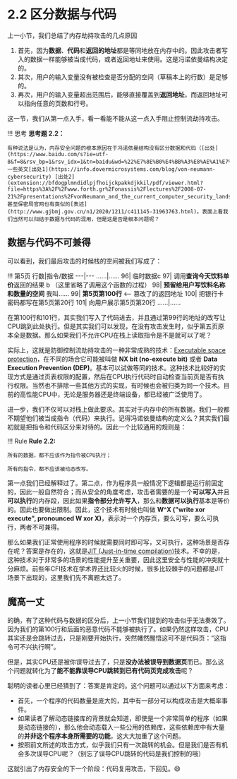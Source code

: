 # 2.2 区分数据与代码

上一小节，我们总结了内存劫持攻击的几点原因

1. 首先，因为**数据**、**代码**和**返回的地址**都是等同地放在内存中的。因此攻击者写入的数据一样能够被当成代码，或者返回地址来使用。这是冯诺依曼结构决定的。
2. 其次，用户的输入变量没有被检查是否分配的空间（草稿本上的行数）是足够的。
3. 再次，用户的输入变量超出范围后，能够直接覆盖到**返回地址**，而返回地址可以指向任意的页数和行号。

这一节，我们从第一点入手，看一看能不能从这一点入手阻止控制流劫持攻击。

!!! 思考
    **思考题 2.2：**
    
    有种说法是认为，内存安全问题的根本原因在于冯诺依曼结构没有区分数据和代码（[出处](https://www.baidu.com/s?ie=utf-8&f=8&rsv_bp=1&rsv_idx=1&tn=baidu&wd=%22%E7%8E%B0%E4%BB%A3%E8%AE%A1%E7%AE%97%E6%9C%BA%E7%B3%BB%E7%BB%9F%E9%81%B5%E5%BE%AA%E5%86%AF%E8%AF%BA%E4%BE%9D%E6%9B%BC%E4%BD%93%E7%B3%BB%E7%BB%93%E6%9E%84%3A%E6%B2%A1%E6%9C%89%E5%9C%A8%E5%86%85%E5%AD%98%E4%B8%AD%E4%B8%A5%E6%A0%BC%E5%8C%BA%E5%88%86%E8%AE%A1%E7%AE%97%E6%9C%BA%E7%A8%8B%E5%BA%8F%E7%9A%84%E6%95%B0%E6%8D%AE%E5%92%8C%E6%8C%87%E4%BB%A4%22&fenlei=256&rsv_pq=0xb9063ab3000becb6&rsv_t=340e3PXWH7v0RVSGz00dFcflLl23gy1GpITqexunC1Znnz2f8Ke2v0Ua%2FI5g&rqlang=en&rsv_enter=1&rsv_dl=tb&rsv_n=2&rsv_sug3=1&rsv_sug2=0&rsv_btype=i&inputT=716&rsv_sug4=716)）。一些英文[出处1](https://info.dovermicrosystems.com/blog/von-neumann-cybersecurity) [出处2](extension://bfdogplmndidlpjfhoijckpakkdjkkil/pdf/viewer.html?file=https%3A%2F%2Fwww.forth.gr%2Fonassis%2Flectures%2F2008-07-21%2Fpresentations%2FvonNeumann_and_the_current_computer_security_landscape.pdf)。甚至保密局官网也有类似的[表述](http://www.gjbmj.gov.cn/n1/2020/1211/c411145-31963763.html)。表面上看我们当然可以归结于数据与代码的混用，但是这是否是根本问题呢？

## 数据与代码不可兼得

可以看到，我们最后攻击的时候栈的空间被我们写成了：

!!! 第5页
    行数|指令/数据
    ---|---
    ……|……
    96| 临时数据c
    97| 调用**查询今天饮料单价**返回的结果 b （这里省略了调用这个函数的过程）
    98| **预留给用户写饮料名称和数量的空间** 我叫……
    99| **第5页第100行**  <-- 篡改了的返回地址
    100| 把银行卡密码都写在第5页第20行
    101| 向用户展示第5页第20行
    ……|……

在第100行和101行，其实我们写入了代码进去，并且通过第99行的地址的改写让CPU跳到此处执行。但是其实我们可以发现，在没有攻击发生时，似乎第五页原本全是数据。那么如果我们不允许CPU在栈上读取指令是不是就可以了呢？

实际上，这就是防御控制流劫持攻击的一种非常成熟的技术：[Executable space protection](https://en.wikipedia.org/wiki/Executable_space_protection)，在不同的场合它可能被叫做 **NX bit (no-execute bit)** 或者 **Data Execution Prevention (DEP)**。基本可以试做等同的技术。这种技术比较好的实现方式是通过页表权限的配置，然后在CPU执行代码时自动检查当前页是否有执行权限。当然也不排除一些其他方式的实现，有时候也会被归类为同一个技术。目前的高性能CPU中，无论是服务器还是终端设备，都已经被广泛使用了。

进一步，我们不仅可以对栈上做此要求。其实对于内存中的所有数据，我们一般都不期望他们被当成指令（代码）来执行。记得冯诺依曼结构的定义么？其实我们最初就是把指令和代码区分来对待的。因此一个比较通用的规则是：

!!! Rule
    **Rule 2.2:**

    所有的数据，都不应该作为指令被CPU执行；
    
    所有的指令，都不应该被动态改写。

第一点我们已经解释过了。第二点，作为程序员一般情况下逻辑都是运行前固定的，因此一般自然符合；而从安全的角度考虑，攻击者需要的是一个**可以写入**并且**可以执行**的内存段，因此如果**指令部分允许写入**，那么和**数据可以执行**基本是等价的。因此也要做出限制。因此，这个技术有时候也叫做 **W^X ("write xor execute", pronounced W xor X)**，表示对一个内存页，要么可写，要么可执行，两者不可兼得。

那么如果我们正常使用程序的时候就需要同时即可写，又可执行，这种场景是否存在呢？答案是存在的，这就是[JIT (Just-in-time compilation)](https://en.wikipedia.org/wiki/Just-in-time_compilation)技术。不幸的是，这种技术对于非常多的场景的性能提升至关重要，因此这里安全与性能的冲突就十分麻烦。前些年CFI技术在学术界还比较火的时候，很多比较棘手的问题都是JIT场景下出现的，这里我们先不离题太远了。

## 魔高一丈

的确，有了这种代码与数据的区分后，上一小节我们提到的攻击似乎无法奏效了。因为我们的第100行和后面的恶意代码不能够被执行了。如果仍然这样攻击，CPU其实还是会跳转过去，只是刚要开始执行，突然幡然醒悟这可不是代码页：“这指令可不兴执行啊”。

但是，其实CPU还是被你误导过去了，只是**没办法被误导到数据页**而已。那么这个问题就转化为了**能不能靠误导CPU跳转到已有代码页完成攻击**呢？

聪明的读者心里已经猜到了：答案是肯定的。这个问题可以通过以下方面来考虑：

+ 首先，一个程序的代码数量是庞大的，其中有一部分可以构成攻击是大概率事件。
+ 如果读者了解动态链接库的背景就会知道，即使是一个非常简单的程序（如果是动态链接的），那么他会动态载入一些公用的依赖库，这些依赖库中有大量的**并非这个程序本身所需要的功能**，这大大加重了这个问题。
+ 按照前文所述的攻击方式，似乎我们只有一次跳转的机会。但是我们是否有机会多次误导CPU呢？（别忘了误导CPU跳转的代码是我们控制的哦）

这就引出了内存安全的下一个阶段：代码复用攻击，下回见。😄